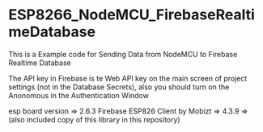 # ESP8266_NodeMCU_FirebaseRealtimeDatabase


This is a Example code for Sending Data from NodeMCU to Firebase Realtime Database


The API key in Firebase is te Web API key on the main screen of project settings (not in the Database Secrets), also you should turn on the Anonomous in the Authentication Window


esp board version => 2.6.3
Firebase ESP826 Client by Mobizt => 4.3.9       => (also included copy of this library in this repository)

